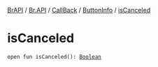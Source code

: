 [BrAPI](../../../index.md) / [Br.API](../../index.md) / [CallBack](../index.md) / [ButtonInfo](index.md) / [isCanceled](./is-canceled.md)

# isCanceled

`open fun isCanceled(): `[`Boolean`](https://kotlinlang.org/api/latest/jvm/stdlib/kotlin/-boolean/index.html)